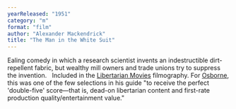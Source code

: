 ```yaml
---
yearReleased: "1951"
category: "m"
format: "film"
author: "Alexander Mackendrick"
title: "The Man in the White Suit"
---
```

 Ealing comedy in which a research scientist invents an indestructible  dirt-repellent fabric, but wealthy mill owners and trade unions try to suppress  the invention.
  
 Included in the <a href="http://libertarianmovies.net/F/Fahrenheit-451-1966-.html">Libertarian  Movies</a> filmography. For <a href="biblio.htm#Osborne">Osborne</a>, this was  one of the few selections in his guide "to receive the perfect 'double-five'  score—that is, dead-on libertarian content and first-rate production  quality/entertainment value." 